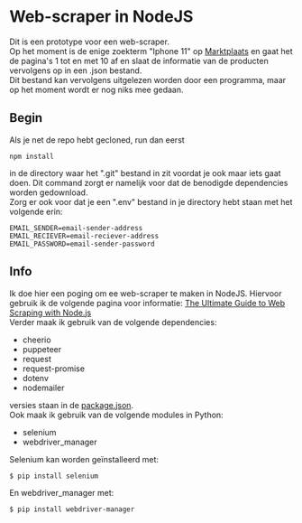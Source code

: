 # Web-scraper in NodeJS
Dit is een prototype voor een web-scraper.  
Op het moment is de enige zoekterm "Iphone 11" op [Marktplaats](https://marktplaats.nl) en gaat het de pagina's 1 tot en met 10 af en slaat de informatie van de producten vervolgens op in een .json bestand.  
Dit bestand kan vervolgens uitgelezen worden door een programma, maar op het moment wordt er nog niks mee gedaan.
## Begin
Als je net de repo hebt gecloned, run dan eerst 
```Terminal
npm install
```
in de directory waar het ".git" bestand in zit voordat je ook maar iets gaat doen. 
Dit command zorgt er namelijk voor dat de benodigde dependencies worden gedownload.  
Zorg er ook voor dat je een ".env" bestand in je directory hebt staan met het volgende erin:
```env
EMAIL_SENDER=email-sender-address
EMAIL_RECIEVER=email-reciever-address
EMAIL_PASSWORD=email-sender-password
```

## Info
Ik doe hier een poging om ee web-scraper te maken in NodeJS.
Hiervoor gebruik ik de volgende pagina voor informatie: [The Ultimate Guide to Web Scraping with Node.js](https://www.freecodecamp.org/news/the-ultimate-guide-to-web-scraping-with-node-js-daa2027dcd3/)  
Verder maak ik gebruik van de volgende dependencies:
 - cheerio
 - puppeteer
 - request
 - request-promise
 - dotenv
 - nodemailer

 versies staan in de [package.json](./package.json).  
 Ook maak ik gebruik van de volgende modules in Python:
 - selenium
 - webdriver_manager

Selenium kan worden geïnstalleerd met:
```console
$ pip install selenium
```
En webdriver_manager met:
```console
$ pip install webdriver-manager
```
